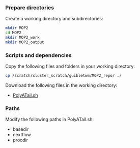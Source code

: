 ### Prepare directories

Create a working directory and subdirectories:

```bash
mkdir MOP2
cd MOP2
mkdir MOP2_work
mkdir MOP2_output
```

### Scripts and dependencies

Copy the following files and folders in your working directory:

```bash
cp /scratch/cluster_scratch/guibletwm/MOP2_repo/ ./
```


Download the following files in the working directory:

- [PolyATail.sh](https://github.com/RBL-NCI/Dockers/blob/main/workflows/MOP2/PolyATail.sh)


### Paths

Modify the following paths in PolyATail.sh:

- basedir
- nextflow
- procdir

